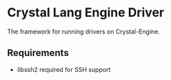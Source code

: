 # Crystal Lang Engine Driver

The framework for running drivers on Crystal-Engine.

## Requirements

* libssh2 required for SSH support
